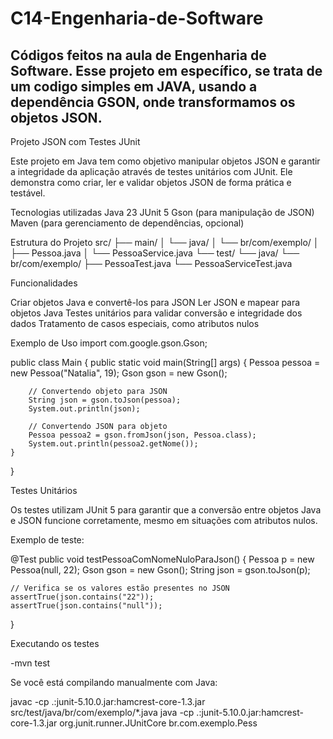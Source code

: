 # C14-Engenharia-de-Software
Códigos feitos na aula de Engenharia de Software.
 Esse projeto em específico, se trata de um codigo simples em JAVA, usando a dependência GSON, onde transformamos os objetos JSON.
--------------------------------------------------------------------------------------------------------------------------------------------------------------------------------------------------------------------------------------------------------------------------
Projeto JSON com Testes JUnit

Este projeto em Java tem como objetivo manipular objetos JSON e garantir a integridade da aplicação através de testes unitários com JUnit. Ele demonstra como criar, ler e validar objetos JSON de forma prática e testável.

Tecnologias utilizadas
Java 23
JUnit 5
Gson (para manipulação de JSON)
Maven (para gerenciamento de dependências, opcional)

Estrutura do Projeto
src/
├── main/
│   └── java/
│       └── br/com/exemplo/
│           ├── Pessoa.java
│           └── PessoaService.java
└── test/
    └── java/
        └── br/com/exemplo/
            ├── PessoaTest.java
            └── PessoaServiceTest.java

Funcionalidades

Criar objetos Java e convertê-los para JSON
Ler JSON e mapear para objetos Java
Testes unitários para validar conversão e integridade dos dados
Tratamento de casos especiais, como atributos nulos

Exemplo de Uso
import com.google.gson.Gson;

public class Main {
    public static void main(String[] args) {
        Pessoa pessoa = new Pessoa("Natalia", 19);
        Gson gson = new Gson();

        // Convertendo objeto para JSON
        String json = gson.toJson(pessoa);
        System.out.println(json);

        // Convertendo JSON para objeto
        Pessoa pessoa2 = gson.fromJson(json, Pessoa.class);
        System.out.println(pessoa2.getNome());
    }
}

Testes Unitários

Os testes utilizam JUnit 5 para garantir que a conversão entre objetos Java e JSON funcione corretamente, mesmo em situações com atributos nulos.

Exemplo de teste:

@Test
public void testPessoaComNomeNuloParaJson() {
    Pessoa p = new Pessoa(null, 22);
    Gson gson = new Gson();
    String json = gson.toJson(p);

    // Verifica se os valores estão presentes no JSON
    assertTrue(json.contains("22"));
    assertTrue(json.contains("null"));
}

Executando os testes

-mvn test


Se você está compilando manualmente com Java:

javac -cp .:junit-5.10.0.jar:hamcrest-core-1.3.jar src/test/java/br/com/exemplo/*.java
java -cp .:junit-5.10.0.jar:hamcrest-core-1.3.jar org.junit.runner.JUnitCore br.com.exemplo.Pess
